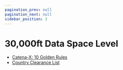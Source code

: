 ```yaml
---
pagination_prev: null
pagination_next: null
sidebar_position: 2
---
```


# 30,000ft Data Space Level

- [Catena-X: 10 Golden Rules](/docs/governance-framework/30,000ft/ten-golden-rules)
- [Country Clearance List](/docs/governance-framework/30,000ft/country-clearance-list)
